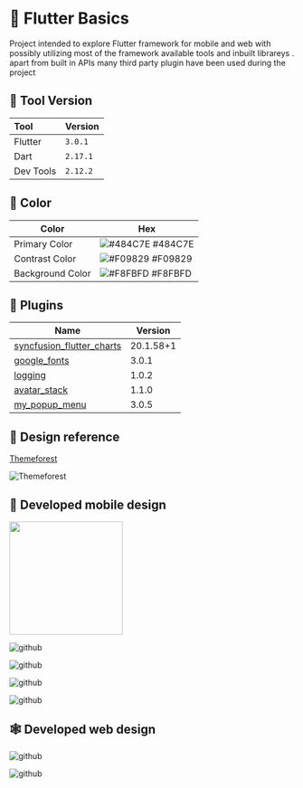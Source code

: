 
# 🚀 Flutter Basics
Project intended to explore Flutter framework for mobile and web with
possibly utilizing most of the framework available tools and inbuilt librareys . apart from built in APIs many third party plugin have been used during the project



## 🧰 Tool Version

| Tool | Version     | 
| :-------- | :------- | 
| Flutter | `3.0.1` |
| Dart | `2.17.1` |
| Dev Tools | `2.12.2` |



## 🎨 Color

| Color             | Hex                                                                |
| ----------------- | ------------------------------------------------------------------ |
| Primary Color | ![#484C7E](https://via.placeholder.com/10/484C7E?text=+) #484C7E |
| Contrast Color | ![#F09829](https://via.placeholder.com/10/F09829?text=+) #F09829 |
| Background Color | ![#F8FBFD](https://via.placeholder.com/10/F8FBFD?text=+) #F8FBFD |

## 🔌 Plugins

| Name             | Version                                                                |
| ----------------- | ------------------------------------------------------------------ |
| [syncfusion_flutter_charts](https://pub.dev/packages/syncfusion_flutter_charts)| 20.1.58+1 |
| [google_fonts](https://pub.dev/packages/google_fonts) | 3.0.1 |
| [logging](https://pub.dev/packages/logging) | 1.0.2 |
| [avatar_stack](https://pub.dev/packages/avatar_stack) | 1.1.0 |
| [my_popup_menu](https://pub.dev/packages/my_popup_menu) | 3.0.5 |



## 🎨 Design reference
[Themeforest ](https://github.com/user/repo/blob/branch/other_file.md)

![Themeforest](https://github.com/monikkacha/flutter-eas-basic-project/blob/master/blob/Screenshot%202022-06-11%20at%209.13.42%20AM.png?raw=true)


## 📱 Developed mobile design

<img src="https://github.com/monikkacha/flutter-eas-basic-project/blob/master/blob/Simulator%20Screen%20Shot%20-%20iPhone%2013%20-%202022-06-11%20at%2009.20.41.png?raw=true" height="200">

![github](https://github.com/monikkacha/flutter-eas-basic-project/blob/master/blob/Simulator%20Screen%20Shot%20-%20iPhone%2013%20-%202022-06-11%20at%2009.20.50.png?raw=true)

![github](https://github.com/monikkacha/flutter-eas-basic-project/blob/master/blob/Simulator%20Screen%20Shot%20-%20iPhone%2013%20-%202022-06-11%20at%2009.20.56.png?raw=true)

![github](https://github.com/monikkacha/flutter-eas-basic-project/blob/master/blob/Simulator%20Screen%20Shot%20-%20iPhone%2013%20-%202022-06-11%20at%2009.21.05.png?raw=true)

![github](https://github.com/monikkacha/flutter-eas-basic-project/blob/master/blob/Simulator%20Screen%20Shot%20-%20iPhone%2013%20-%202022-06-11%20at%2009.21.18.png?raw=true)

## 🕸 Developed web design

![github](https://github.com/monikkacha/flutter-eas-basic-project/blob/master/blob/Screenshot%202022-06-11%20at%209.15.08%20AM.png?raw=true)

![github](https://github.com/monikkacha/flutter-eas-basic-project/blob/master/blob/Screenshot%202022-06-11%20at%209.15.33%20AM.png?raw=true)


